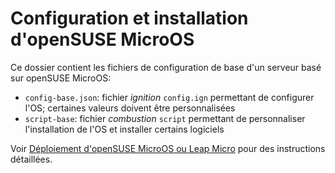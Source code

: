 # Configuration et installation d'openSUSE MicroOS

Ce dossier contient les fichiers de configuration de base d'un serveur basé sur openSUSE MicroOS:

* `config-base.json`: fichier _ignition_ `config.ign` permettant de configurer l'OS; certaines valeurs doivent être personnalisées
* `script-base`: fichier _combustion_ `script` permettant de personnaliser l'installation de l'OS et installer certains logiciels

Voir [Déploiement d'openSUSE MicroOS ou Leap Micro](../../docs/microos/README.md) pour des instructions détaillées.
